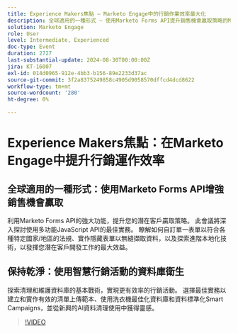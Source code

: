 ```yaml
---
title: Experience Makers焦點 — Marketo Engage中的行銷作業效率最大化
description: 全球適用的一種形式 — 使用Marketo Forms API提升銷售機會贏取策略的Marketo Forms API功能。 此會議將深入探討使用多功能JavaScript API的最佳實務。 瞭解如何自訂單一表單以符合各種特定國家/地區的法規、實作隱藏表單以無縫擷取資料，以及探索進階本地化技術，以發揮您潛在客戶開發工作的最大效益。 使用智慧行銷活動和Beyond保持乾淨的資料庫衛生Discover清理和維護資料庫的基本戰術，以實現更有效的行銷活動。 選擇最佳實務以建立和實作有效的清單上傳範本、使用洗衣機最佳化資料庫和資料標準化Smart Campaigns，並從新興的AI資料清理使用中獲得靈感。
solution: Marketo Engage
role: User
level: Intermediate, Experienced
doc-type: Event
duration: 2727
last-substantial-update: 2024-08-30T00:00:00Z
jira: KT-16007
exl-id: 014d0965-912e-4bb3-b156-89e2233d37ac
source-git-commit: 3f2a8375249858c4905d9058570dffcd4dcd8622
workflow-type: tm+mt
source-wordcount: '280'
ht-degree: 0%

---
```


# Experience Makers焦點：在Marketo Engage中提升行銷運作效率

## 全球適用的一種形式：使用Marketo Forms API增強銷售機會贏取

利用Marketo Forms API的強大功能，提升您的潛在客戶贏取策略。 此會議將深入探討使用多功能JavaScript API的最佳實務。 瞭解如何自訂單一表單以符合各種特定國家/地區的法規、實作隱藏表單以無縫擷取資料，以及探索進階本地化技術，以發揮您潛在客戶開發工作的最大效益。

## 保持乾淨：使用智慧行銷活動的資料庫衛生

探索清理和維護資料庫的基本戰術，實現更有效率的行銷活動。 選擇最佳實務以建立和實作有效的清單上傳範本、使用洗衣機最佳化資料庫和資料標準化Smart Campaigns，並從新興的AI資料清理使用中獲得靈感。

>[!VIDEO](https://video.tv.adobe.com/v/3432953/?learn=on)
